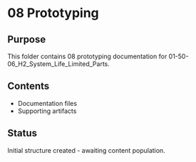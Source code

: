 # 08 Prototyping

## Purpose
This folder contains 08 prototyping documentation for 01-50-06_H2_System_Life_Limited_Parts.

## Contents
- Documentation files
- Supporting artifacts

## Status
Initial structure created - awaiting content population.

